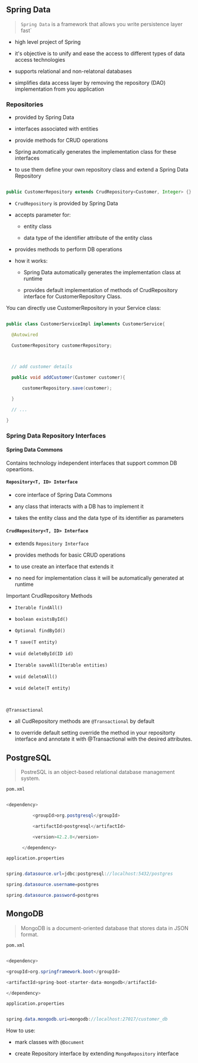 ## Spring Data

>`Spring Data` is a framework that allows you write persistence layer fast`

- high level project of Spring

- it's objective is to unify and ease the access to different types of data access technologies

- supports relational and non-relatonal databases

- simplifies data access layer by removing the repository (DAO) implementation from you application

 

### Repositories

- provided by Spring Data

- interfaces associated with entities

- provide methods for CRUD operations

- Spring automatically generates the implementation class for these interfaces

- to use them define your own repository class and extend a Spring Data Repository

 

```java

public CustomerRepository extends CrudRepository<Customer, Integer> {}

```

- `CrudRepository` is provided by Spring Data

- accepts parameter for:

    - entity class

    - data type of the identifier attribute of the entity class

- provides methods to perform DB operations

- how it works:

    - Spring Data automatically generates the implementation class at runtime

    - provides default implementation of methods of CrudRepository interface for CustomerRepository Class.

 

You can directly use CustomerRepository in your Service class:

```java

public class CustomerServiceImpl implements CustomerService{

  @Autowired

  CustomerRepository customerRepository;

 

  // add customer details

  public void addCustomer(Customer customer){

      customerRepository.save(customer);

  }

  // ...

}

```

 

### Spring Data Repository Interfaces

 

#### Spring Data Commons

Contains technology independent interfaces that support common DB opeartions.

 

#### `Repository<T, ID> Interface`

- core interface of Spring Data Commons

- any class that interacts with a DB has to implement it

- takes the entity class and the data type of its identifier as parameters

 

#### `CrudRepository<T, ID> Interface`

- extends `Repository Interface`

- provides methods for basic CRUD operations

- to use create an interface that extends it

- no need for implementation class it will be automatically generated at runtime

 

Important CrudRepository Methods

- `Iterable findAll()`

- `boolean existsById()`

- `Optional findById()`

- `T save(T entity)`

- `void deleteById(ID id)`

- `Iterable saveAll(Iterable entities)`

- `void deleteAll()`

- `void delete(T entity)`

 

<br>

 

`@Transactional`

- all CudRepository methods are `@Transactional` by default

- to override default setting override the method in your repositorty interface and annotate it with @Transactional with the desired attributes.

 

 ## PostgreSQL

 > PostreSQL is an object-based relational database management system.

 

 `pom.xml`

 ```java

 <dependency>

           <groupId>org.postgresql</groupId>

           <artifactId>postgresql</artifactId>

           <version>42.2.8</version>

       </dependency>

```

`application.properties`

```java

spring.datasource.url=jdbc:postgresql://localhost:5432/postgres

spring.datasource.username=postgres

spring.datasource.password=postgres

```

 

## MongoDB

> MongoDB is a document-oriented database that stores data in JSON format.

 

`pom.xml`

```java

<dependency>

<groupId>org.springframework.boot</groupId>

<artifactId>spring-boot-starter-data-mongodb</artifactId>

</dependency>

```

 

`application.properties`

```java

spring.data.mongodb.uri=mongodb://localhost:27017/customer_db

```

 

How to use:

- mark classes with `@Document`

- create Repository interface by extending `MongoRepository` interface